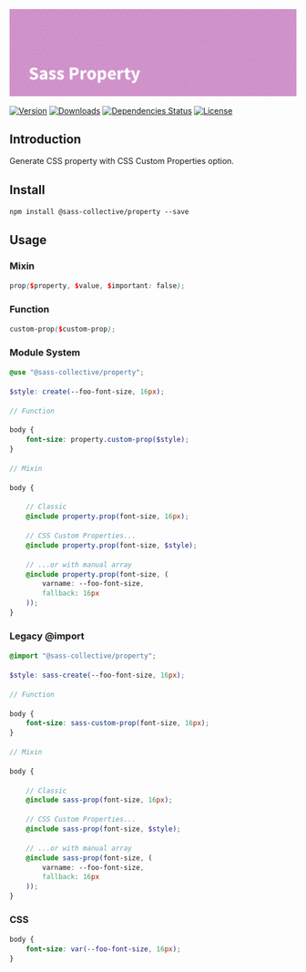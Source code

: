 ![Sass Property](.github/banner.png)

[![Version](https://flat.badgen.net/npm/v/@sass-collective/property)](https://www.npmjs.com/package/@sass-collective/property)
[![Downloads](https://flat.badgen.net/npm/dt/@sass-collective/property)](https://www.npmjs.com/package/@sass-collective/property)
[![Dependencies Status](https://david-dm.org/sass-collective/sass-collective/status.svg?style=flat-square&path=packages/property)](https://david-dm.org/sass-collective/sass-collective?path=packages/property)
[![License](https://flat.badgen.net/npm/license/@sass-collective/property)](https://www.npmjs.com/package/@sass-collective/property)

## Introduction

Generate CSS property with CSS Custom Properties option.

## Install

    npm install @sass-collective/property --save

## Usage

### Mixin

```scss
prop($property, $value, $important: false);
```

### Function

```scss
custom-prop($custom-prop);
```

### Module System

```scss
@use "@sass-collective/property";

$style: create(--foo-font-size, 16px);

// Function

body {
    font-size: property.custom-prop($style);
}

// Mixin

body {
    
    // Classic
    @include property.prop(font-size, 16px);

    // CSS Custom Properties...
    @include property.prop(font-size, $style);

    // ...or with manual array
    @include property.prop(font-size, (
        varname: --foo-font-size,
        fallback: 16px
    ));
}
```

### Legacy @import

```scss
@import "@sass-collective/property";

$style: sass-create(--foo-font-size, 16px);

// Function

body {
    font-size: sass-custom-prop(font-size, 16px);
}

// Mixin

body {
    
    // Classic
    @include sass-prop(font-size, 16px);

    // CSS Custom Properties...
    @include sass-prop(font-size, $style);

    // ...or with manual array
    @include sass-prop(font-size, (
        varname: --foo-font-size,
        fallback: 16px
    ));
}
```

### CSS

```css
body {
    font-size: var(--foo-font-size, 16px);
}
```
